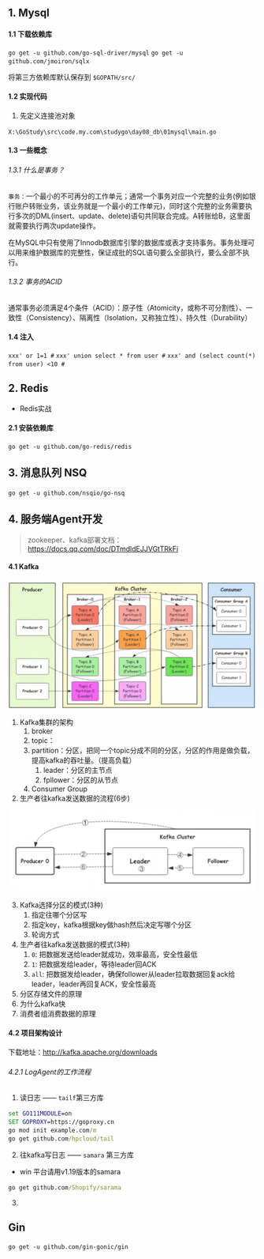 ## 1. Mysql

#### 1.1 下载依赖库
`go get -u github.com/go-sql-driver/mysql`
`go get -u github.com/jmoiron/sqlx`

将第三方依赖库默认保存到 `$GOPATH/src/`

#### 1.2 实现代码

1. 先定义连接池对象

`X:\GoStudy\src\code.my.com\studygo\day08_db\01mysql\main.go`

#### 1.3 一些概念

###### 1.3.1 什么是事务？
`事务：`一个最小的不可再分的工作单元；通常一个事务对应一个完整的业务(例如银行账户转账业务，该业务就是一个最小的工作单元)，同时这个完整的业务需要执行多次的DML(insert、update、delete)语句共同联合完成。A转账给B，这里面就需要执行两次update操作。

在MySQL中只有使用了Innodb数据库引擎的数据库或表才支持事务。事务处理可以用来维护数据库的完整性，保证成批的SQL语句要么全部执行，要么全部不执行。


###### 1.3.2 事务的ACID
通常事务必须满足4个条件（ACID）：原子性（Atomicity，或称不可分割性）、一致性（Consistency）、隔离性（Isolation，又称独立性）、持久性（Durability）


#### 1.4 注入

`xxx' or 1=1 #`
`xxx' union select * from user #`
`xxx' and (select count(*) from user) <10 #`

## 2. Redis

- Redis实战

#### 2.1 安装依赖库

`go get -u github.com/go-redis/redis`


## 3. 消息队列 NSQ

`go get -u github.com/nsqio/go-nsq`

## 4. 服务端Agent开发

> zookeeper、kafka部署文档：https://docs.qq.com/doc/DTmdldEJJVGtTRkFi

#### 4.1 Kafka

<div><img src='assets\kafka.png'></div>

1. Kafka集群的架构
    1. broker
    2. topic：
    3. partition：分区，把同一个topic分成不同的分区，分区的作用是做负载，提高kafka的吞吐量。（提高负载）
        1. leader：分区的主节点
        2. fpllower：分区的从节点
    4.  Consumer Group
2. 生产者往kafka发送数据的流程(6步)
<div><img src='assets\producer.png'></div>

3. Kafka选择分区的模式(3种)
    1. 指定往哪个分区写
    2. 指定key，kafka根据key做hash然后决定写哪个分区
    3. 轮询方式
4. 生产者往kafka发送数据的模式(3种)
    1. `0`: 把数据发送给leader就成功，效率最高，安全性最低
    2. `1`: 把数据发给leader，等待leader回ACK
    3. `all`: 把数据发给leader，确保follower从leader拉取数据回复ack给leader，leader再回复ACK，安全性最高
5. 分区存储文件的原理
6. 为什么kafka快
7. 消费者组消费数据的原理

#### 4.2 项目架构设计

下载地址：http://kafka.apache.org/downloads

###### 4.2.1 LogAgent的工作流程

1. 读日志 —— `tailf`第三方库
```cmd
set GO111MODULE=on
SET GOPROXY=https://goproxy.cn
go mod init example.com/m
go get github.com/hpcloud/tail
```

2. 往kafka写日志 —— `samara` 第三方库

- win 平台请用v1.19版本的samara

```cmd
go get github.com/Shopify/sarama
```

3. 

## Gin

`go get -u github.com/gin-gonic/gin`

